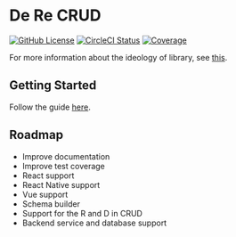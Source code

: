 # De Re CRUD

[![GitHub License](https://img.shields.io/github/license/DeReCRUD/de-re-crud.svg)](https://github.com/DeReCRUD/de-re-crud/blob/master/LICENSE) [![CircleCI Status](https://circleci.com/gh/DeReCRUD/de-re-crud.svg?style=shield&circle-token=:circle-token)](https://circleci.com/gh/DeReCRUD/de-re-crud) [![Coverage](https://img.shields.io/codecov/c/github/DeReCRUD/de-re-crud.svg)](https://codecov.io/gh/DeReCRUD/de-re-crud)

For more information about the ideology of library, see [this](docs/ideology.md).

## Getting Started

Follow the guide [here](packages/core/README.md).

## Roadmap

- Improve documentation
- Improve test coverage
- React support
- React Native support
- Vue support
- Schema builder
- Support for the R and D in CRUD
- Backend service and database support
